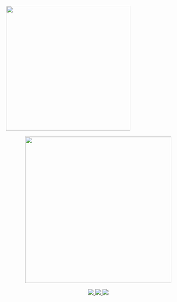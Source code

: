 <div align=center style="display: flex; align-items: flex-start;">
  <img src="https://github-readme-stats.vercel.app/api/top-langs/?username=plutoin&theme=discord_old_blurple&exclude_repo=college-song-festival,payroll-system,blind-spot-alert,vending-machine,score,mymemopad&layout=compact" width="340px">
</div>

<br/>

<div align=center>
  <img src="https://github-readme-stats.vercel.app/api?username=plutoin&hide=contribs,prs,stars,issues&theme=discord_old_blurple&show_icons=true" width="400px">
</div>

<br/>

<div align=center>
  <a href="www.linkedin.com/in/soyeon-jang-p1uto">
    <img src="https://img.shields.io/badge/LinkedIn-%230A66C2.svg?style=flat-square&logo=linkedin&logoColor=white">
  </a>
  <a href="https://velog.io/@plutoin">
    <img src="https://img.shields.io/badge/Velog-%2320C997.svg?style=flat-square&logo=velog&logoColor=white">
  </a>
  <a href="https://watchusrise.notion.site/PORTFOLIO-67d77007ff9646b1a88ecc8c558c5923">
    <img src="https://img.shields.io/badge/Portfolio-%23000000.svg?style=flat-square&logo=notion&logoColor=white">
  </a>
</div>
